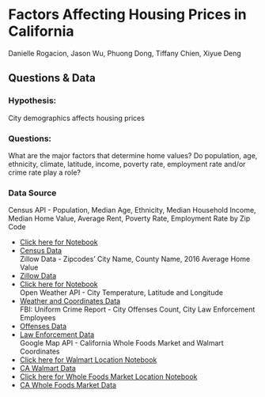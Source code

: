 # Factors Affecting Housing Prices in California
Danielle Rogacion, Jason Wu, Phuong Dong, Tiffany Chien, Xiyue Deng
##  Questions & Data
### Hypothesis: 
City demographics affects housing prices
### Questions: 
What are the major factors that determine home values? Do population, age, ethnicity, climate, latitude, income, poverty rate, employment rate and/or crime rate play a role?
### Data Source
Census API - Population, Median Age, Ethnicity, Median Household Income, Median Home Value, Average Rent, Poverty Rate, Employment Rate by Zip Code  
* [Click here for Notebook](/Data/census_ca.ipynb)  
* [Census Data](/Data/census_ca_data.csv)  
Zillow Data - Zipcodes’  City Name, County Name, 2016 Average Home Value  
* [Zillow Data](/Data/Zip_Zhvi_AllHomes.csv)
* [Click here for Notebook](/Data/Zillow_CA_ZipCode_HomeValue_2016.ipynb)  
Open Weather API - City Temperature, Latitude and Longitude
* [Weather and Coordinates Data](/Data/Combined_loc_CA.csv)  
FBI: Uniform Crime Report - City Offenses Count, City Law Enforcement Employees  
* [Offenses Data](/Data/City_Offenses.xls)  
* [Law Enforcement Data](/Data/City_Law_Enforcement.xls)  
Google Map API -  California Whole Foods Market and Walmart Coordinates  
* [Click here for Walmart Location Notebook](/Data/Walmart_Location_In_California.ipynb)
* [CA Walmart Data](/Data/Walmart%20CA%20Location.csv)  
* [Click here for Whole Foods Market Location Notebook](/Data/WholeFoods_Location_In_California.ipynb)
* [CA Whole Foods Market Data](/Data/Whole%20Foods%20CA%20Location.csv) 
